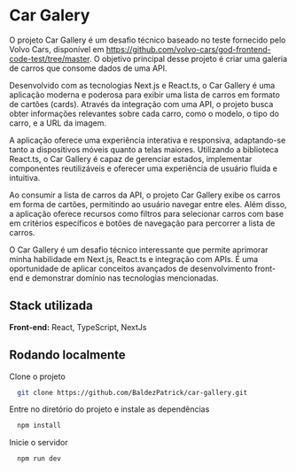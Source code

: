 # Car Galery

O projeto Car Gallery é um desafio técnico baseado no teste fornecido pelo Volvo Cars, disponível em https://github.com/volvo-cars/god-frontend-code-test/tree/master. O objetivo principal desse projeto é criar uma galeria de carros que consome dados de uma API.

Desenvolvido com as tecnologias Next.js e React.ts, o Car Gallery é uma aplicação moderna e poderosa para exibir uma lista de carros em formato de cartões (cards). Através da integração com uma API, o projeto busca obter informações relevantes sobre cada carro, como o modelo, o tipo do carro, e a URL da imagem.

A aplicação oferece uma experiência interativa e responsiva, adaptando-se tanto a dispositivos móveis quanto a telas maiores. Utilizando a biblioteca React.ts, o Car Gallery é capaz de gerenciar estados, implementar componentes reutilizáveis e oferecer uma experiência de usuário fluida e intuitiva.

Ao consumir a lista de carros da API, o projeto Car Gallery exibe os carros em forma de cartões, permitindo ao usuário navegar entre eles. Além disso, a aplicação oferece recursos como filtros para selecionar carros com base em critérios específicos e botões de navegação para percorrer a lista de carros.

O Car Gallery é um desafio técnico interessante que permite aprimorar minha habilidade em Next.js, React.ts e integração com APIs. É uma oportunidade de aplicar conceitos avançados de desenvolvimento front-end e demonstrar domínio nas tecnologias mencionadas.
## Stack utilizada

**Front-end:** React, TypeScript, NextJs


## Rodando localmente

Clone o projeto

```bash
  git clone https://github.com/BaldezPatrick/car-gallery.git
```

Entre no diretório do projeto e instale as dependências

```bash
  npm install
```

Inicie o servidor

```bash
  npm run dev
```

